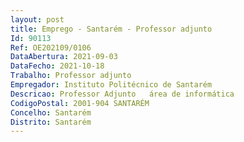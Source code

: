 ```yaml
--- 
layout: post
title: Emprego - Santarém - Professor adjunto
Id: 90113
Ref: OE202109/0106
DataAbertura: 2021-09-03
DataFecho: 2021-10-18
Trabalho: Professor adjunto
Empregador: Instituto Politécnico de Santarém
Descricao: Professor Adjunto   área de informática
CodigoPostal: 2001-904 SANTARÉM
Concelho: Santarém
Distrito: Santarém
--- 
```

